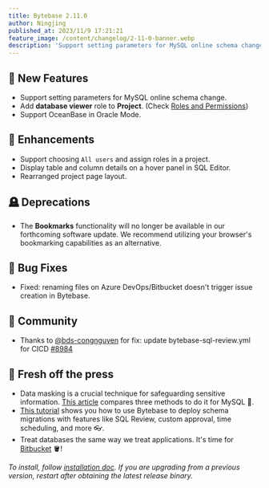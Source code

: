 ```yaml
---
title: Bytebase 2.11.0
author: Ningjing
published_at: 2023/11/9 17:21:21
feature_image: /content/changelog/2-11-0-banner.webp
description: 'Support setting parameters for MySQL online schema change. '
---
```


## 🚀 New Features

- Support setting parameters for MySQL online schema change.
- Add **database viewer** role to **Project**. (Check [Roles and Permissions](/docs/concepts/roles-and-permissions/))
- Support OceanBase in Oracle Mode.

## 🎄 Enhancements

- Support choosing `All users` and assign roles in a project.
- Display table and column details on a hover panel in SQL Editor.
- Rearranged project page layout.

## 🪦 Deprecations
- The **Bookmarks** functionality will no longer be available in our forthcoming software update. We recommend utilizing your browser's bookmarking capabilities as an alternative. 

## 🐞 Bug Fixes
- Fixed: renaming files on Azure DevOps/Bitbucket doesn't trigger issue creation in Bytebase. 

## 🎠 Community
- Thanks to [@bds-congnguyen](https://github.com/bds-congnguyen) for fix: update bytebase-sql-review.yml for CICD [#8984](https://github.com/bytebase/bytebase/pull/8984)

## 📰 Fresh off the press

- Data masking is a crucial technique for safeguarding sensitive information. [This article](/blog/mysql-data-masking/) compares three methods to do it for MySQL 🐬.
- [This tutorial](/docs/tutorials/deploy-schema-migration/) shows you how to use Bytebase to deploy schema migrations with features like SQL Review, custom approval, time scheduling, and more 👓.
- Treat databases the same way we treat applications. It's time for [Bitbucket](/docs/tutorials/database-cicd-best-practice-with-bitbucket/) 🪣!

_To install, follow [installation doc](/docs/get-started/install/overview). If you are upgrading from a previous version, restart after obtaining the latest release binary._
